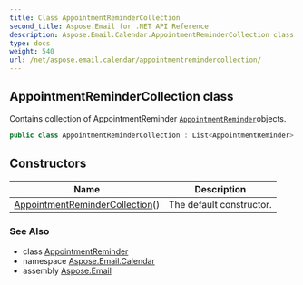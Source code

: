 ```yaml
---
title: Class AppointmentReminderCollection
second_title: Aspose.Email for .NET API Reference
description: Aspose.Email.Calendar.AppointmentReminderCollection class. Contains collection of AppointmentReminder AppointmentReminderobjects
type: docs
weight: 540
url: /net/aspose.email.calendar/appointmentremindercollection/
---
```

## AppointmentReminderCollection class

Contains collection of AppointmentReminder [`AppointmentReminder`](../appointmentreminder/)objects.

```csharp
public class AppointmentReminderCollection : List<AppointmentReminder>
```

## Constructors

| Name | Description |
| --- | --- |
| [AppointmentReminderCollection](appointmentremindercollection/)() | The default constructor. |

### See Also

* class [AppointmentReminder](../appointmentreminder/)
* namespace [Aspose.Email.Calendar](../../aspose.email.calendar/)
* assembly [Aspose.Email](../../)


